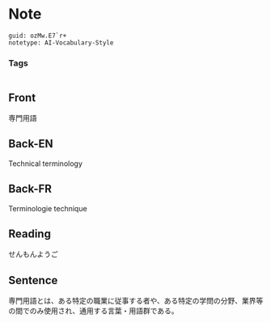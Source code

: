 # Note
```
guid: ozMw.E7`r+
notetype: AI-Vocabulary-Style
```

### Tags
```
```

## Front
専門用語

## Back-EN
Technical terminology

## Back-FR
Terminologie technique

## Reading
せんもんようご

## Sentence
専門用語とは、ある特定の職業に従事する者や、ある特定の学問の分野、業界等の間でのみ使用され、通用する言葉・用語群である。
